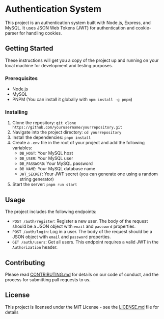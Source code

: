 # Authentication System

This project is an authentication system built with Node.js, Express, and MySQL. It uses JSON Web Tokens (JWT) for authentication and cookie-parser for handling cookies.

## Getting Started

These instructions will get you a copy of the project up and running on your local machine for development and testing purposes.

### Prerequisites

- Node.js
- MySQL
- PNPM (You can install it globally with `npm install -g pnpm`)

### Installing

1. Clone the repository: `git clone https://github.com/yourusername/yourrepository.git`
2. Navigate into the project directory: `cd yourrepository`
3. Install the dependencies: `pnpm install`
4. Create a `.env` file in the root of your project and add the following variables:
    - `DB_HOST`: Your MySQL host
    - `DB_USER`: Your MySQL user
    - `DB_PASSWORD`: Your MySQL password
    - `DB_NAME`: Your MySQL database name
    - `JWT_SECRET`: Your JWT secret (you can generate one using a random string generator)
5. Start the server: `pnpm run start`

## Usage

The project includes the following endpoints:

- `POST /auth/register`: Register a new user. The body of the request should be a JSON object with `email` and `password` properties.
- `POST /auth/login`: Log in a user. The body of the request should be a JSON object with `email` and `password` properties.
- `GET /auth/users`: Get all users. This endpoint requires a valid JWT in the `Authorization` header.

## Contributing

Please read [CONTRIBUTING.md](CONTRIBUTING.md) for details on our code of conduct, and the process for submitting pull requests to us.

## License

This project is licensed under the MIT License - see the [LICENSE.md](LICENSE.md) file for details
